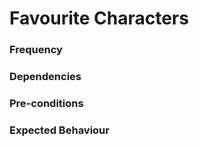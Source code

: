 # Favourite Characters



### Frequency



### Dependencies



### Pre-conditions



### Expected Behaviour


